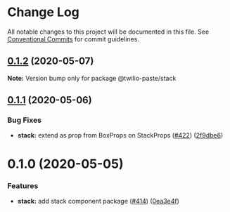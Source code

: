 # Change Log

All notable changes to this project will be documented in this file.
See [Conventional Commits](https://conventionalcommits.org) for commit guidelines.

## [0.1.2](https://github.com/twilio-labs/paste/compare/@twilio-paste/stack@0.1.1...@twilio-paste/stack@0.1.2) (2020-05-07)

**Note:** Version bump only for package @twilio-paste/stack





## [0.1.1](https://github.com/twilio-labs/paste/compare/@twilio-paste/stack@0.1.0...@twilio-paste/stack@0.1.1) (2020-05-06)


### Bug Fixes

* **stack:** extend as prop from BoxProps on StackProps ([#422](https://github.com/twilio-labs/paste/issues/422)) ([2f9dbe6](https://github.com/twilio-labs/paste/commit/2f9dbe642e2bdff3c8085c82e44f98c30ffb1e5c))





# 0.1.0 (2020-05-05)


### Features

* **stack:** add stack component package ([#414](https://github.com/twilio-labs/paste/issues/414)) ([0ea3e4f](https://github.com/twilio-labs/paste/commit/0ea3e4f5ecc714396fcbca2434bde9d496d9c4b7))
